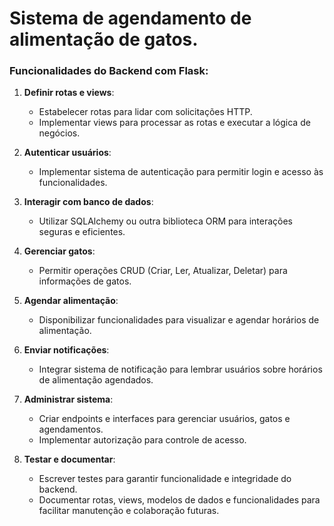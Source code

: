 # Sistema de agendamento de alimentação de gatos.


### Funcionalidades do Backend com Flask:

1. **Definir rotas e views**:
   - Estabelecer rotas para lidar com solicitações HTTP.
   - Implementar views para processar as rotas e executar a lógica de negócios.

2. **Autenticar usuários**:
   - Implementar sistema de autenticação para permitir login e acesso às funcionalidades.

3. **Interagir com banco de dados**:
   - Utilizar SQLAlchemy ou outra biblioteca ORM para interações seguras e eficientes.

4. **Gerenciar gatos**:
   - Permitir operações CRUD (Criar, Ler, Atualizar, Deletar) para informações de gatos.

5. **Agendar alimentação**:
   - Disponibilizar funcionalidades para visualizar e agendar horários de alimentação.

6. **Enviar notificações**:
   - Integrar sistema de notificação para lembrar usuários sobre horários de alimentação agendados.

7. **Administrar sistema**:
   - Criar endpoints e interfaces para gerenciar usuários, gatos e agendamentos.
   - Implementar autorização para controle de acesso.

8. **Testar e documentar**:
   - Escrever testes para garantir funcionalidade e integridade do backend.
   - Documentar rotas, views, modelos de dados e funcionalidades para facilitar manutenção e colaboração futuras.

